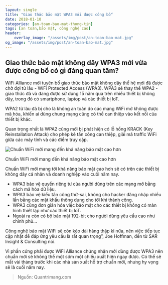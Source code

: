 ```yaml
---
layout: single
title: "Giao thức bảo mật WPA3 mới được công bố"
date: 2018-01-10
categories: [an-toan-bao-mat-thong-tin]
tags: [an toàn,bảo mật, công nghệ cao]
header:
    overlay_image: "/assets/img/post/an-toan-bao-mat.jpg"
og_image: "/assets/img/post/an-toan-bao-mat.jpg"
---
```

## Giao thức bảo mật không dây WPA3 mới vừa được công bố có gì đáng quan tâm?

WiFi Alliance mới tuyên bố giao thức bảo mật không dây thế hệ mới đã được chờ đợi từ lâu - WiFi Protected Access (WPA3). WPA3 sẽ thay thế WPA2 - giao thức đã và đang được sử dụng 15 năm qua trên nhiều thiết bị không dây, trong đó có smartphone, laptop và các thiết bị IoT.

WPA2 từ lâu đã bị cho là không an toàn do các mạng WiFi mở không được mã hóa, khiến ai dùng chung mạng cũng có thể can thiệp vào kết nối của thiết bị khác.

Quan trọng nhất là WPA2 cũng mới bị phát hiện có lỗ hổng KRACK (Key Reinstallation Attack) cho phép kẻ tấn công can thiệp, giải mã traffic WiFi giữa các máy tính và các điểm truy cập.

![Chuẩn WiFi mới mang đến khả năng bảo mật cao hơn](https://img.quantrimang.com/photos/image/2018/01/10/wifi-wpa-3-640.jpg)

Chuẩn WiFi mới mang đến khả năng bảo mật cao hơn

Chuẩn WiFi mới mang tới khả năng bảo mật cao hơn sẽ có trên các thiết bị không dây cá nhân và doanh nghiệp vào cuối năm nay.
* WPA3 bảo vệ quyền riêng tư của người dùng trên các mạng mở bằng cách mã hóa dữ liệu.
* WPA3 bảo vệ kiểu tấn công thử-sai, không cho hacker đăng nhập nhiều lần bằng các mật khẩu thông dụng cho tới khi thành công.
* WPA3 cũng đơn giản hóa việc bảo mật cho các thiết bị không có màn hình thiết lập như các thiết bị IoT.
* Ngoài ra còn có bộ bảo mật 192-bit cho người dùng yêu cầu cao như chính phủ…

Công nghệ bảo mật WiFi sẽ còn kéo dài hàng thập kỉ nữa, nên việc tiếp tục cập nhật để đáp ứng yêu cầu là rất quan trọng”, Joe Hoffman, đến từ SAR Insight & Consulting nói.

Vì phần cứng phải được WiFi Alliance chứng nhận mới dùng được WPA3 nên chuẩn mới sẽ không thể một sớm một chiều xuất hiện ngay được. Có thể sẽ mất vài tháng trước khi các nhà sản xuất hỗ trợ chuẩn mới, nhưng hy vọng sẽ là cuối năm nay.

>Nguồn: Quantrimang.com